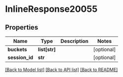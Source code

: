 # InlineResponse20055

## Properties
Name | Type | Description | Notes
------------ | ------------- | ------------- | -------------
**buckets** | **list[str]** |  | [optional] 
**session_id** | **str** |  | [optional] 

[[Back to Model list]](../README.md#documentation-for-models) [[Back to API list]](../README.md#documentation-for-api-endpoints) [[Back to README]](../README.md)


